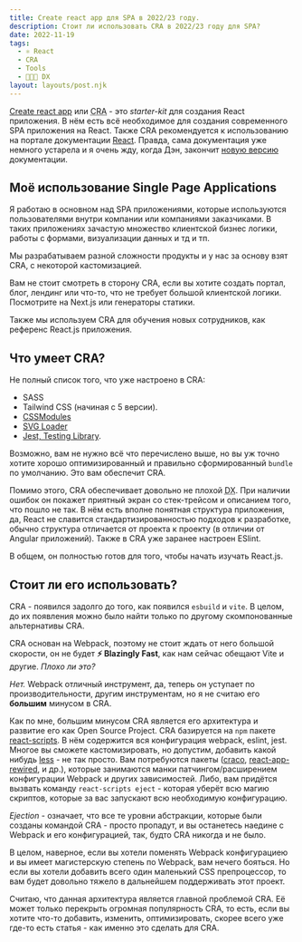 ```yaml
---
title: Create react app для SPA в 2022/23 году.
description: Стоит ли использовать CRA в 2022/23 году для SPA?
date: 2022-11-19
tags:
  - ⚛️ React
  - CRA
  - Tools
  - 🧑🏼‍💻 DX
layout: layouts/post.njk
---
```


[Create react app](https://create-react-app.dev/) или <abbr title="Create react app">CRA</abbr> - это *starter-kit* для создания React приложения. В нём есть всё необходимое для создания современного SPA приложения на React. Также CRA рекомендуется к использованию на портале документации [React](https://reactjs.org/docs/create-a-new-react-app.html). Правда, сама  документация уже немного устарела и я очень жду, когда Дэн, закончит [новую версию](https://beta.reactjs.org/) документации.

## Моё использование Single Page Applications

Я работаю в основном над SPA приложениями, которые используются пользователями внутри компании или компаниями заказчиками. В таких приложениях зачастую множество клиентской бизнес логики, работы с формами, визуализации данных и тд и тп.

Мы разрабатываем разной сложности продукты и у нас за основу взят CRA, с некоторой кастомизацией.

Вам не стоит смотреть в сторону CRA, если вы хотите создать портал, блог, лендинг или что-то, что не требует большой клиентской логики. Посмотрите на Next.js или генераторы статики.

Также мы используем CRA для обучения новых сотрудников, как референс React.js приложения.

## Что умеет CRA?

Не полный список того, что уже настроено в CRA:

* SASS
* Tailwind CSS (начиная с 5 версии).
* [CSSModules](https://github.com/css-modules/css-modules)
* [SVG Loader](https://github.com/gregberge/svgr)
* [Jest, Testing Library](https://testing-library.com/).

Возможно, вам не нужно всё что перечислено выше, но вы уж точно хотите хорошо оптимизированный и правильно сформированный `bundle` по умолчанию. Это вам обеспечит CRA.

Помимо этого, CRA обеспечивает довольно не плохой <abbr title="Development Experience">DX</abbr>. При наличии ошибок он покажет приятный экран со стек-трейсом и описанием того, что пошло не так. В нём есть вполне понятная структура приложения, да, React не славится стандартизированностью подходов к разработке, обычно структура отличается от проекта к проекту (в отличии от Angular приложений). Также в CRA уже заранее настроен ESlint.

В общем, он полностью готов для того, чтобы начать изучать React.js.

## Стоит ли его использовать?

CRA - появился задолго до того, как появился `esbuild` и `vite`. В целом, до их появления можно было найти только по другому скомпонованные альтернативы CRA.

CRA основан на Webpack, поэтому не стоит ждать от него большой скорости, он не будет **⚡️ Blazingly Fast**, как нам сейчас обещают Vite и другие. *Плохо ли это?*

*Нет.* Webpack отличный инструмент, да, теперь он уступает по производительности, другим инструментам, но я не считаю его **большим** минусом в CRA.

Как по мне, большим минусом CRA является его архитектура и развитие его как Open Source Project. CRA базируется на `npm` пакете [react-scripts](https://www.npmjs.com/package/react-scripts). В нём содержится вся конфигурация webpack, eslint, jest. Многое вы сможете кастомизировать, но допустим, добавить какой нибудь [less](https://lesscss.org/) - не так просто. Вам потребуются пакеты ([craco](https://craco.js.org/), [react-app-rewired](https://github.com/timarney/react-app-rewired), и др.), которые занимаются манки патчингом/расширением конфигурации Webpack и других зависимостей. Либо, вам придётся вызвать команду `react-scripts eject` - которая уберёт всю магию скриптов, которые за вас запускают всю необходимую конфигурацию.

*Ejection* - означает, что все те уровни абстракции, которые были созданы командой CRA - просто пропадут, и вы останетесь наедине с Webpack и его конфигурацией, так, будто CRA никогда и не было.

В целом, наверное, если вы хотели поменять Webpack конфигурациею и вы имеет магистерскую степень по Webpack, вам нечего бояться. Но если вы хотели добавить всего один маленький CSS препроцессор, то вам будет довольно тяжело в дальнейшем поддерживать этот проект.

Считаю, что данная архитектура является главной проблемой CRA. Её может только перекрыть огромная популярность CRA, то есть, если вы хотите что-то добавить, изменить, оптимизировать, скорее всего уже где-то есть статья - как именно это сделать для CRA.
